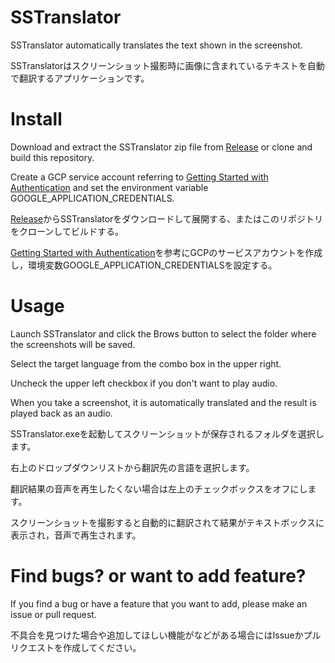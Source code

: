 # SSTranslator
SSTranslator automatically translates the text shown in the screenshot.

SSTranslatorはスクリーンショット撮影時に画像に含まれているテキストを自動で翻訳するアプリケーションです。

# Install
Download and extract the SSTranslator zip file from [Release](https://github.com/minami14/SSTranslator/releases) or clone and build this repository.

Create a GCP service account referring to [Getting Started with Authentication](https://cloud.google.com/docs/authentication/getting-started) and set the environment variable GOOGLE_APPLICATION_CREDENTIALS.


[Release](https://github.com/minami14/SSTranslator/releases)からSSTranslatorをダウンロードして展開する、またはこのリポジトリをクローンしてビルドする。

[Getting Started with Authentication](https://cloud.google.com/docs/authentication/getting-started)を参考にGCPのサービスアカウントを作成し，環境変数GOOGLE_APPLICATION_CREDENTIALSを設定する。

# Usage

Launch SSTranslator and click the Brows button to select the folder where the screenshots will be saved.

Select the target language from the combo box in the upper right.

Uncheck the upper left checkbox if you don't want to play audio.

When you take a screenshot, it is automatically translated and the result is played back as an audio.


SSTranslator.exeを起動してスクリーンショットが保存されるフォルダを選択します。

右上のドロップダウンリストから翻訳先の言語を選択します。

翻訳結果の音声を再生したくない場合は左上のチェックボックスをオフにします。

スクリーンショットを撮影すると自動的に翻訳されて結果がテキストボックスに表示され，音声で再生されます。


# Find bugs? or want to add feature?
If you find a bug or have a feature that you want to add, please make an issue or pull request.

不具合を見つけた場合や追加してほしい機能がなどがある場合にはIssueかプルリクエストを作成してください。
